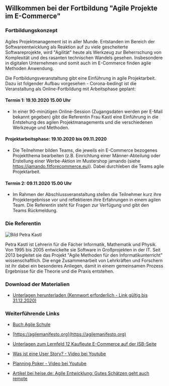 ## Willkommen bei der Fortbildung "Agile Projekte im E-Commerce"

### Fortbildungskonzept

Agiles Projektmanagement ist in aller Munde. Entstanden im Bereich der Softwareentwicklung als Reaktion auf zu viele gescheiterte Softwareprojekte, wird "Agilität" heute als Werkzeug zur Beherrschung von Komplexität und des rasanten technischen Wandels gesehen. Insbesondere in digitalen Unternehmen und somit auch im E-Commerce finden agile Methoden Anwendung.

Die Fortbildungsveranstaltung gibt eine Einführung in agile Projektarbeit. Dazu ist folgender Aufbau vorgesehen - Corona-bedingt ist die Veranstaltung als Online-Fortbildung mit Arbeitsphase geplant:

#### Termin 1: 19.10.2020 15.00 Uhr
- In einer 90-minütigen Online-Session (Zugangsdaten werden per E-Mail bekannt gegeben) gibt die Referentin Frau Kastl eine Einführung in die Entstehung des agilen Projektmanagements und die verschiedenen Werkzeuge und Methoden.


#### Projektarbeitsphase: 19.10.2020 bis 09.11.2020 
- Die Teilnehmer bilden Teams, die jeweils ein E-Commerce bezogenes Projektthema bearbeiten (z.B. Einrichtung einer Männer-Abteilung oder Erstellung einer Werbe-Aktion im Mustershop jamando (siehe https://jamando.fitforecommerce.eu)). Dabei durchleben die Teams agile Projektarbeit.

#### Termin 2: 09.11.2020 15.00 Uhr
- Im Rahmen der Abschlussveranstaltung stellen die Teilnehmer kurz ihre Projektergebnisse vor und reflektieren ihre Erfahrungen in einem agilen Team. Die Referentin steht für Fragen zur Verfügung und gibt den Teams Rückmeldung.

### Die Referentin
![Bild Petra Kastl](https://www.hep-verlag.de/sites/999193.buchhandelsweb2.de/files/kastl_petra.jpg)

Petra Kastl ist Lehrerin für die Fächer Informatik, Mathematik und Physik. Von 1995 bis 2005 entwickelte sie Software in Großprojekten in der IT. Seit 2013 begleitet sie das Projekt "Agile Methoden für den Informatikunterricht" wissenschaftlich. Die enge Zusammenarbeit von Lehrkräften und Forschern ist ihr dabei ein besonderes Anliegen, damit in einem gemeinsamen Prozess Ergebnisse für die Theorie und die Praxis entstehen.

### Download der Materialien
- [Unterlagen herunterladen (Kennwort erforderlich - Link gültig bis 31.12.2020)](https://cloud.fitforecommerce.eu/index.php/s/pEW3T2NEIN9JRDA)


### Weiterführende Links
- [Buch Agile Schule](https://www.hep-verlag.de/shop/item/97830355-1053-9/agile-schule-von-peter-kastl-brichzin-broschur)
- [https://agilemanifesto.org](https://agilemanifesto.org)
- [Unterlagen zum Lernfeld 12 Kaufleute E-Commerce auf der ISB-Seite](http://www.isb.bayern.de/berufliche-schulen/materialien/e-commerce/lf12/)

- [Was ist eine User Story? - Video bei Youtube](https://youtu.be/K0qZNqxsps0)
- [Planning Poker - Video bei Youtube](https://youtu.be/DJwuvO3jFa4)
- [Artikel bei heise.de: Agile Entwicklung: Gutes Schätzen geht auch remote](https://www.heise.de/hintergrund/Agile-Entwicklung-Gutes-Schaetzen-geht-auch-remote-4946004.html?wt_mc=nl.red.developer.developer-nl.2020-11-05.link.link)
